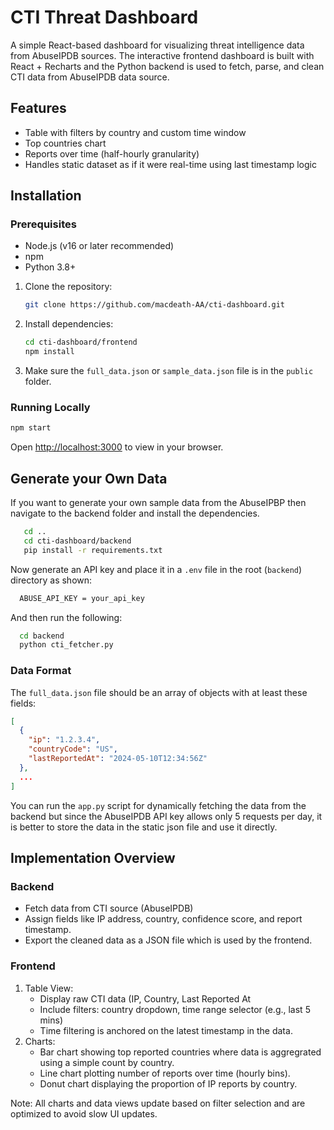 # CTI Threat Dashboard

A simple React-based dashboard for visualizing threat intelligence data from AbuseIPDB sources. The interactive frontend dashboard is built with React + Recharts and the Python backend is used to fetch, parse, and clean CTI data from AbuseIPDB data source.

## Features

- Table with filters by country and custom time window
- Top countries chart
- Reports over time (half-hourly granularity)
- Handles static dataset as if it were real-time using last timestamp logic

## Installation

### Prerequisites

- Node.js (v16 or later recommended)
- npm
- Python 3.8+

1. Clone the repository:
   ```bash
   git clone https://github.com/macdeath-AA/cti-dashboard.git
   ```

2. Install dependencies:
   ```bash
   cd cti-dashboard/frontend
   npm install
   ```

4. Make sure the `full_data.json` or `sample_data.json` file is in the `public` folder.

### Running Locally

```bash
npm start
```
Open [http://localhost:3000](http://localhost:3000) to view in your browser.

## Generate your Own Data

If you want to generate your own sample data from the AbuseIPBP then navigate to the backend folder and install the dependencies.

```bash
   cd ..
   cd cti-dashboard/backend
   pip install -r requirements.txt
```
Now generate an API key and place it in a `.env` file in the root (`backend`) directory as shown:
 
 ```bash
   ABUSE_API_KEY = your_api_key
 ```
And then run the following:

 ```bash
   cd backend
   python cti_fetcher.py
   ```

### Data Format

The `full_data.json` file should be an array of objects with at least these fields:
```json
[
  {
    "ip": "1.2.3.4",
    "countryCode": "US",
    "lastReportedAt": "2024-05-10T12:34:56Z"
  },
  ...
]
```
You can run the `app.py` script for dynamically fetching the data from the backend but since the AbuseIPDB API key allows only 5 requests per day, it is better to store the data in the static json file and use it directly. 

## Implementation Overview
### Backend 
- Fetch data from CTI source (AbuseIPDB)
- Assign fields like IP address, country, confidence score, and report timestamp.
- Export the cleaned data as a JSON file which is used by the frontend.

### Frontend
1. Table View:
   - Display raw CTI data (IP, Country, Last Reported At
   - Include filters: country dropdown, time range selector (e.g., last 5 mins)
   - Time filtering is anchored on the latest timestamp in the data.
2. Charts:
   - Bar chart showing top reported countries where data is aggregrated using a simple count by country.
   - Line chart plotting number of reports over time (hourly bins).
   - Donut chart displaying the proportion of IP reports by country.

Note: All charts and data views update based on filter selection and are optimized to avoid slow UI updates. 
